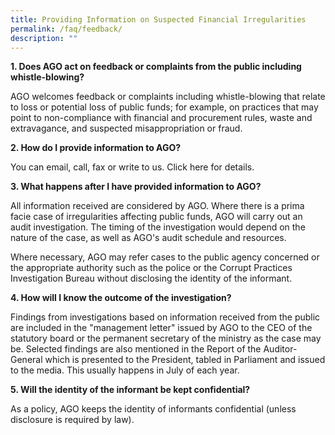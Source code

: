 ```yaml
---
title: Providing Information on Suspected Financial Irregularities
permalink: /faq/feedback/
description: ""
---
```

**1. Does AGO act on feedback or complaints from the public including whistle-blowing?**

AGO welcomes feedback or complaints including whistle-blowing that relate to loss or potential loss of public funds; for example, on practices that may point to non-compliance with financial and procurement rules, waste and extravagance, and suspected misappropriation or fraud. 



**2. How do I provide information to AGO?**

You can email, call, fax or write to us. Click here for details.



**3. What happens after I have provided information to AGO?**

All information received are considered by AGO. Where there is a prima facie case of irregularities affecting public funds, AGO will carry out an audit investigation. The timing of the investigation would depend on the nature of the case, as well as AGO's audit schedule and resources. 

Where necessary, AGO may refer cases to the public agency concerned or the appropriate authority such as the police or the Corrupt Practices Investigation Bureau without disclosing the identity of the informant.



**4. How will I know the outcome of the investigation?**

Findings from investigations based on information received from the public are included in the "management letter" issued by AGO to the CEO of the statutory board or the permanent secretary of the ministry as the case may be. Selected findings are also mentioned in the Report of the Auditor-General which is presented to the President, tabled in Parliament and issued to the media. This usually happens in July of each year.

 

**5. Will the identity of the informant be kept confidential?**

As a policy, AGO keeps the identity of informants confidential (unless disclosure is required by law).